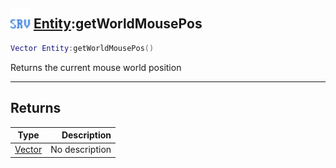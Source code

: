 ## <img src="../../.gitbook/assets/server.png" width="32" height="32" /> [Entity](../entity/README.md):getWorldMousePos

```lua
Vector Entity:getWorldMousePos()
```

Returns the current mouse world position

------
## Returns

| Type   | Description |
| ------ | ----------: |
| [Vector](../vector/README.md) | No description |

